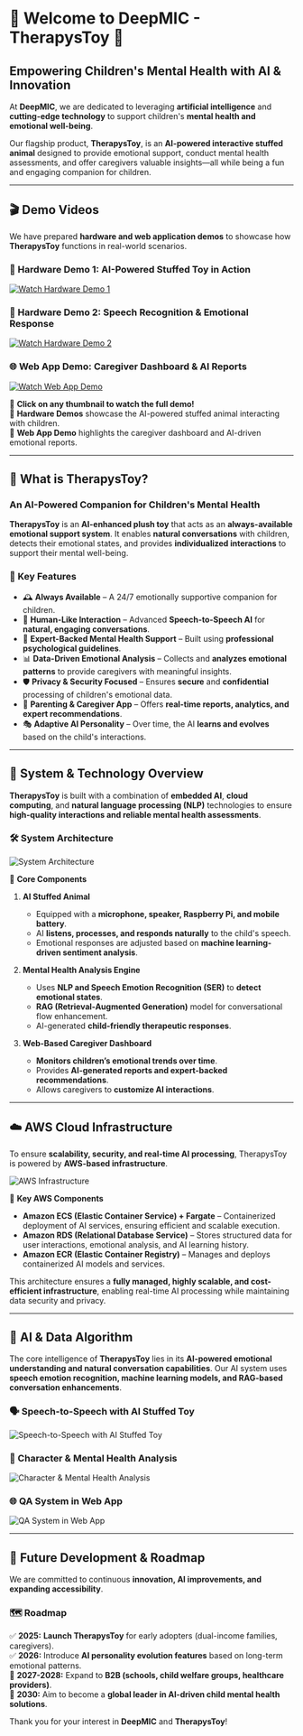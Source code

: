 # 🌟 Welcome to DeepMIC - TherapysToy 🌟

## **Empowering Children's Mental Health with AI & Innovation**

At **DeepMIC**, we are dedicated to leveraging **artificial intelligence** and **cutting-edge technology** to support children's **mental health and emotional well-being**. 

Our flagship product, **TherapysToy**, is an **AI-powered interactive stuffed animal** designed to provide emotional support, conduct mental health assessments, and offer caregivers valuable insights—all while being a fun and engaging companion for children.

---

## 🎬 **Demo Videos**
We have prepared **hardware and web application demos** to showcase how **TherapysToy** functions in real-world scenarios.

### **🧸 Hardware Demo 1: AI-Powered Stuffed Toy in Action**
[![Watch Hardware Demo 1](https://img.youtube.com/vi/zmtyfYr-J1Y/0.jpg)](https://www.youtube.com/watch?v=zmtyfYr-J1Y)

### **🎤 Hardware Demo 2: Speech Recognition & Emotional Response**
[![Watch Hardware Demo 2](https://img.youtube.com/vi/amOpvOqpsSk/0.jpg)](https://www.youtube.com/watch?v=amOpvOqpsSk)

### **🌐 Web App Demo: Caregiver Dashboard & AI Reports**
[![Watch Web App Demo](https://img.youtube.com/vi/n6q0AeKy2mY/0.jpg)](https://www.youtube.com/watch?v=n6q0AeKy2mY)

📌 **Click on any thumbnail to watch the full demo!**  
🔹 **Hardware Demos** showcase the AI-powered stuffed animal interacting with children.  
🔹 **Web App Demo** highlights the caregiver dashboard and AI-driven emotional reports.

---

## 🧸 **What is TherapysToy?**
### **An AI-Powered Companion for Children's Mental Health**
**TherapysToy** is an **AI-enhanced plush toy** that acts as an **always-available emotional support system**. It enables **natural conversations** with children, detects their emotional states, and provides **individualized interactions** to support their mental well-being.

### **🌟 Key Features**
- 🕰 **Always Available** – A 24/7 emotionally supportive companion for children.
- 🤖 **Human-Like Interaction** – Advanced **Speech-to-Speech AI** for **natural, engaging conversations**.
- 🏥 **Expert-Backed Mental Health Support** – Built using **professional psychological guidelines**.
- 📊 **Data-Driven Emotional Analysis** – Collects and **analyzes emotional patterns** to provide caregivers with meaningful insights.
- 🛡 **Privacy & Security Focused** – Ensures **secure** and **confidential** processing of children's emotional data.
- 📱 **Parenting & Caregiver App** – Offers **real-time reports, analytics, and expert recommendations**.
- 🎭 **Adaptive AI Personality** – Over time, the AI **learns and evolves** based on the child's interactions.

---

## 🔧 **System & Technology Overview**
**TherapysToy** is built with a combination of **embedded AI**, **cloud computing**, and **natural language processing (NLP)** technologies to ensure **high-quality interactions and reliable mental health assessments**.

### **🛠 System Architecture**
![System Architecture](https://github.com/DeepMIC-2025ugip/.github/blob/main/images/system.png)

🔹 **Core Components**
1. **AI Stuffed Animal**  
   - Equipped with a **microphone, speaker, Raspberry Pi, and mobile battery**.
   - AI **listens, processes, and responds naturally** to the child's speech.
   - Emotional responses are adjusted based on **machine learning-driven sentiment analysis**.

2. **Mental Health Analysis Engine**  
   - Uses **NLP and Speech Emotion Recognition (SER)** to **detect emotional states**.
   - **RAG (Retrieval-Augmented Generation)** model for conversational flow enhancement.
   - AI-generated **child-friendly therapeutic responses**.

3. **Web-Based Caregiver Dashboard**  
   - **Monitors children’s emotional trends over time**.
   - Provides **AI-generated reports and expert-backed recommendations**.
   - Allows caregivers to **customize AI interactions**.

---

## ☁️ **AWS Cloud Infrastructure**
To ensure **scalability, security, and real-time AI processing**, TherapysToy is powered by **AWS-based infrastructure**.

![AWS Infrastructure](https://github.com/DeepMIC-2025ugip/.github/blob/main/images/aws-cluster.png)

🔹 **Key AWS Components**
- **Amazon ECS (Elastic Container Service) + Fargate** – Containerized deployment of AI services, ensuring efficient and scalable execution.
- **Amazon RDS (Relational Database Service)** – Stores structured data for user interactions, emotional analysis, and AI learning history.
- **Amazon ECR (Elastic Container Registry)** – Manages and deploys containerized AI models and services.

This architecture ensures a **fully managed, highly scalable, and cost-efficient infrastructure**, enabling real-time AI processing while maintaining data security and privacy.


---

## 🧠 **AI & Data Algorithm**
The core intelligence of **TherapysToy** lies in its **AI-powered emotional understanding and natural conversation capabilities**. Our AI system uses **speech emotion recognition, machine learning models, and RAG-based conversation enhancements**.

### **🗣 Speech-to-Speech with AI Stuffed Toy**
![Speech-to-Speech with AI Stuffed Toy](https://github.com/DeepMIC-2025ugip/.github/blob/main/images/sTs_toy.png)

### **🧸 Character & Mental Health Analysis**
![Character & Mental Health Analysis](https://github.com/DeepMIC-2025ugip/.github/blob/main/images/character_analysis.png)

### **🌐 QA System in Web App**
![QA System in Web App](https://github.com/DeepMIC-2025ugip/.github/blob/main/images/qa_systempng.png)

---

## 🚀 **Future Development & Roadmap**
We are committed to continuous **innovation, AI improvements, and expanding accessibility**.

### **🗺 Roadmap**
✅ **2025:** **Launch TherapysToy** for early adopters (dual-income families, caregivers).  
✅ **2026:** Introduce **AI personality evolution features** based on long-term emotional patterns.  
🚀 **2027-2028:** Expand to **B2B (schools, child welfare groups, healthcare providers)**.  
🚀 **2030:** Aim to become a **global leader in AI-driven child mental health solutions**.

Thank you for your interest in **DeepMIC** and **TherapysToy**!  